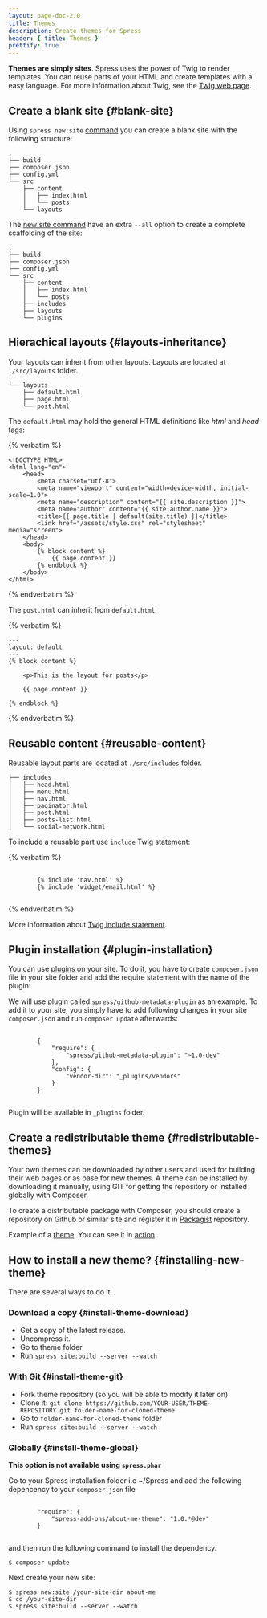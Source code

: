 ```yaml
---
layout: page-doc-2.0
title: Themes
description: Create themes for Spress
header: { title: Themes }
prettify: true
---
```

**Themes are simply sites**. Spress uses the power of Twig to render templates. You can reuse parts
of your HTML and create templates with a easy language. For more information
about Twig, see the [Twig web page](http://twig.sensiolabs.org).

## Create a blank site {#blank-site}

Using `spress new:site` [command](/docs/2.0/how-is-work/#site-new-command) you
can create a blank site with the following structure:

```
.
├── build
├── composer.json
├── config.yml
└── src
    ├── content
    │   ├── index.html
    │   └── posts
    └── layouts
```

The [new:site command](/docs/2.0/how-is-work/#site-new-command) have an extra 
`--all` option to create a complete scaffolding of the site:

```
.
├── build
├── composer.json
├── config.yml
└── src
    ├── content
    │   ├── index.html
    │   └── posts
    ├── includes
    ├── layouts
    └── plugins
```

## Hierachical layouts {#layouts-inheritance}

Your layouts can inherit from other layouts. Layouts are located at `./src/layouts`
folder.

```
└── layouts
    ├── default.html
    ├── page.html
    └── post.html
```

The `default.html` may hold the general HTML definitions like *html* and *head* 
tags:

{% verbatim %}
```
<!DOCTYPE HTML>
<html lang="en">
    <head>
        <meta charset="utf-8">
        <meta name="viewport" content="width=device-width, initial-scale=1.0">
        <meta name="description" content="{{ site.description }}">
        <meta name="author" content="{{ site.author.name }}">
        <title>{{ page.title | default(site.title) }}</title>
        <link href="/assets/style.css" rel="stylesheet" media="screen">
    </head>
    <body>
        {% block content %}
            {{ page.content }}
        {% endblock %}
    </body>
</html>
```
{% endverbatim %}

The `post.html` can inherit from `default.html`:

{% verbatim %}
```
---
layout: default
---
{% block content %}

    <p>This is the layout for posts</p>

    {{ page.content }}
    
{% endblock %}
```
{% endverbatim %}

## Reusable content {#reusable-content}

Reusable layout parts are located at `./src/includes` folder.

```
├── includes
│   ├── head.html
│   ├── menu.html
│   ├── nav.html
│   ├── paginator.html
│   ├── post.html
│   ├── posts-list.html
│   └── social-network.html
```

To include a reusable part use `include` Twig statement:

{% verbatim %}
<pre>
    <code class="twig">
        {% include 'nav.html' %}
        {% include 'widget/email.html' %}
    </code>
</pre>
{% endverbatim %}

More information about 
[Twig include statement](http://twig.sensiolabs.org/doc/tags/include.html).

## Plugin installation {#plugin-installation}

You can use [plugins](/add-ons) on your site. To do it, you have to create 
`composer.json` file in your site folder and add the require statement
with the name of the plugin:
 
We will use plugin called `spress/github-metadata-plugin` as an example.
To add it to your site, you simply have to add following changes in your
site `composer.json` and run `composer update` afterwards:

<pre>
    <code class="json">
        {
            "require": {
                "spress/github-metadata-plugin": "~1.0-dev"
            },
            "config": {
                "vendor-dir": "_plugins/vendors"
            }
        }
    </code>
</pre>

Plugin will be available in `_plugins` folder.


## Create a redistributable theme {#redistributable-themes}

Your own themes can be downloaded by other users and used for building their web pages
or as base for new themes. A theme can be installed by downloading it manually, 
using GIT for getting the repository or installed globally with Composer.

To create a distributable package with Composer, you should create a repository
on Github or similar site and register it in [Packagist](https://packagist.org/about) repository.

Example of a [theme](github.com/yosymfony/Spress-theme-spresso/tree/2.0). 
You can see it in [action](http://yosymfony.github.io/Spress-example/).

## How to install a new theme? {#installing-new-theme}

There are several ways to do it.

### Download a copy {#install-theme-download}

* Get a copy of the latest release.
* Uncompress it.
* Go to theme folder
* Run `spress site:build --server --watch`

### With Git {#install-theme-git}

* Fork theme repository (so you will be able to modify it later on)
* Clone it: `git clone https://github.com/YOUR-USER/THEME-REPOSITORY.git folder-name-for-cloned-theme`
* Go to `folder-name-for-cloned-theme` folder
* Run `spress site:build --server --watch`

### Globally {#install-theme-global}

**This option is not available using `spress.phar`**

Go to your Spress installation folder i.e ~/Spress and add the following depencency
to your `composer.json` file

<pre>
    <code class="json">
        "require": {
            "spress-add-ons/about-me-theme": "1.0.*@dev"
        }
    </code>
</pre>

and then run the following command to install the dependency.

```
$ composer update
```

Next create your new site:

```
$ spress new:site /your-site-dir about-me
$ cd /your-site-dir
$ spress site:build --server --watch
```
